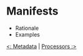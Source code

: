 # Manifests

* Rationale
* Examples

[<: Metadata](06-metadata.md) | [Processors :>](08-processors.md)

